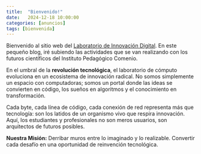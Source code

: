 ```yaml
---
title:  "Bienvenido!"
date:   2024-12-18 10:00:00
categories: [anuncios]
tags: [bienvenida]
---
```

Bienvenido al sitio web del [Laboratorio de Innovación Digital][lid]. En este pequeño blog, iré subiendo las actividades que se van realizando con los futuros científicos del Instituto Pedagógico Comenio.

En el umbral de la **revolución tecnológica**, el laboratorio de cómputo evoluciona en un ecosistema de innovación radical. No somos simplemente un espacio con computadoras; somos un portal donde las ideas se convierten en código, los sueños en algoritmos y el conocimiento en transformación.

Cada byte, cada línea de código, cada conexión de red representa más que tecnología: son los latidos de un organismo vivo que respira innovación. Aquí, los estudiantes y profesionales no son meros usuarios, son arquitectos de futuros posibles.

**Nuestra Misión:** Derribar muros entre lo imaginado y lo realizable. Convertir cada desafío en una oportunidad de reinvención tecnológica.

[lid]: https://ipc-lid.github.io/
[meet]: https://meet.google.com/jpc-tcsx-mhp
